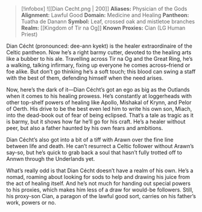 > [!infobox]
> ![[Dian Cecht.png | 200]]
>  **Aliases:** Physician of the Gods
> **Alignment:** Lawful Good
> **Domain:** Medicine and Healing
> **Pantheon:** Tuatha de Danann
> **Symbol:** Leaf, crossed oak and mistletoe branches
> **Realm:** [[Kingdom of Tir na Og]]
> **Known Proxies:** Cian (LG Human Priest)

Dian Cécht (pronounced: dee-ann kyekt) is the healer extraordinaire of the Celtic pantheon. Now he’s a right barmy cutter, devoted to the healing arts like a bubber to his ale. Travelling across Tir na Og and the Great Ring, he’s a walking, talking infirmary, fixing up everyone he comes across–friend or foe alike. But don’t go thinking he’s a soft touch; this blood can swing a staff with the best of them, defending himself when the need arises.

Now, here’s the dark of it—Dian Cécht’s got an ego as big as the Outlands when it comes to his healing prowess. He’s constantly at loggerheads with other top-shelf powers of healing like Apollo, Mishakal of Krynn, and Pelor of Oerth. His drive to be the best even led him to write his own son, Miach, into the dead-book out of fear of being eclipsed. That’s a tale as tragic as it is barmy, but it shows how far he’ll go for his craft. He’s a healer without peer, but also a father haunted by his own fears and ambitions.

Dian Cécht’s also got into a bit of a tiff with Arawn over the fine line between life and death. He can’t resurrect a Celtic follower without Arawn’s say-so, but he’s quick to grab back a soul that hasn’t fully trotted off to Annwn through the Underlands yet.

What’s really odd is that Dian Cécht doesn’t have a realm of his own. He’s a nomad, roaming about looking for sods to help and drawing his juice from the act of healing itself. And he’s not much for handing out special powers to his proxies, which makes him less of a draw for would-be followers. Still, his proxy-son Cian, a paragon of the lawful good sort, carries on his father’s work, powers or no.